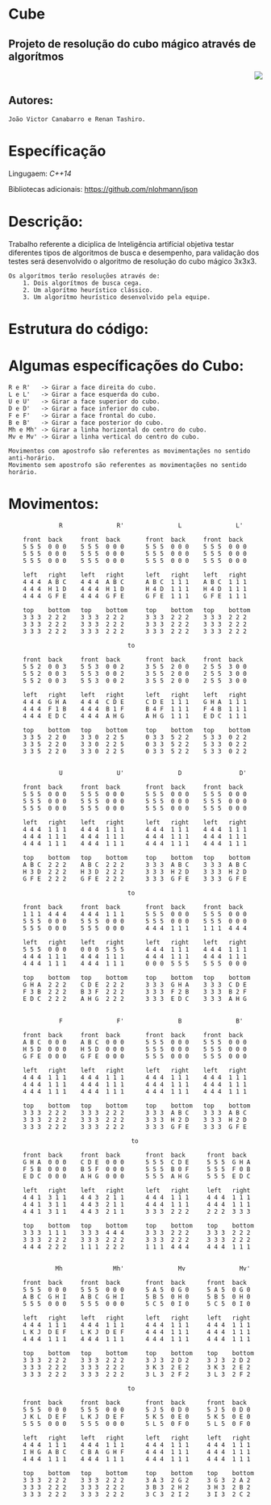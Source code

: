 # Cube #

## Projeto de resolução do cubo mágico através de algorítmos ##

<p align="right">
<img src="https://user-images.githubusercontent.com/12617957/27193536-8d982b80-51d5-11e7-8575-668f5500b60b.png">
</p>
 	                                              
## Autores: ##
    João Victor Canabarro e Renan Tashiro.

# Específicação #

Lingugaem: *C++14*

Bibliotecas adicionais: https://github.com/nlohmann/json

# Descrição: #
Trabalho referente a diciplica de Inteligência artifícial objetiva testar diferentes tipos de algoritmos de busca e desempenho, para validação dos testes será desenvolvido o algoritmo de resolução do cubo mágico 3x3x3.

	Os algorítmos terão resoluções através de:
		1. Dois algorítmos de busca cega.
		2. Um algorítmo heurístico clássico.
		3. Um algorítmo heurístico desenvolvido pela equipe.
  
# Estrutura do código: #

# Algumas específicações do Cubo: #

    R e R'   -> Girar a face direita do cubo.
    L e L'   -> Girar a face esquerda do cubo.
	U e U'   -> Girar a face superior do cubo.
	D e D'   -> Girar a face inferior do cubo.    
	F e F'   -> Girar a face frontal do cubo.
	B e B'   -> Girar a face posterior do cubo.
	Mh e Mh' -> Girar a linha horizontal do centro do cubo. 
	Mv e Mv' -> Girar a linha vertical do centro do cubo.

	Movimentos com apostrofo são referentes as movimentações no sentido anti-horário.
	Movimento sem apostrofo são referentes as movimentações no sentido horário. 

## ##
# Movimentos: #
                  R               R'               L               L'
                                                     
		front  back     front  back       front  back     front  back
		5 5 5  0 0 0    5 5 5  0 0 0      5 5 5  0 0 0    5 5 5  0 0 0
		5 5 5  0 0 0    5 5 5  0 0 0      5 5 5  0 0 0    5 5 5  0 0 0
		5 5 5  0 0 0    5 5 5  0 0 0      5 5 5  0 0 0    5 5 5  0 0 0

		left   right    left   right      left   right    left   right
		4 4 4  A B C    4 4 4  A B C      A B C  1 1 1    A B C  1 1 1
		4 4 4  H 1 D    4 4 4  H 1 D      H 4 D  1 1 1    H 4 D  1 1 1
		4 4 4  G F E    4 4 4  G F E      G F E  1 1 1    G F E  1 1 1

		top    bottom   top    bottom     top    bottom   top    bottom
		3 3 3  2 2 2    3 3 3  2 2 2      3 3 3  2 2 2    3 3 3  2 2 2
		3 3 3  2 2 2    3 3 3  2 2 2      3 3 3  2 2 2    3 3 3  2 2 2
		3 3 3  2 2 2    3 3 3  2 2 2      3 3 3  2 2 2    3 3 3  2 2 2

		                             to  

		front  back     front  back       front  back     front  back
		5 5 2  0 0 3    5 5 3  0 0 2      3 5 5  2 0 0    2 5 5  3 0 0
		5 5 2  0 0 3    5 5 3  0 0 2      3 5 5  2 0 0    2 5 5  3 0 0
		5 5 2  0 0 3    5 5 3  0 0 2      3 5 5  2 0 0    2 5 5  3 0 0

		left   right    left   right      left   right    left   right
		4 4 4  G H A    4 4 4  C D E      C D E  1 1 1    G H A  1 1 1
		4 4 4  F 1 B    4 4 4  B 1 F      B 4 F  1 1 1    F 4 B  1 1 1
		4 4 4  E D C    4 4 4  A H G      A H G  1 1 1    E D C  1 1 1
                                                     
		top    bottom   top    bottom     top    bottom   top    bottom
		3 3 5  2 2 0    3 3 0  2 2 5      0 3 3  5 2 2    5 3 3  0 2 2
		3 3 5  2 2 0    3 3 0  2 2 5      0 3 3  5 2 2    5 3 3  0 2 2
		3 3 5  2 2 0    3 3 0  2 2 5      0 3 3  5 2 2    5 3 3  0 2 2
   
## ## 
   
                  U               U'               D                D'
                                                       
		front  back     front  back       front  back     front  back
		5 5 5  0 0 0    5 5 5  0 0 0      5 5 5  0 0 0    5 5 5  0 0 0
		5 5 5  0 0 0    5 5 5  0 0 0      5 5 5  0 0 0    5 5 5  0 0 0
		5 5 5  0 0 0    5 5 5  0 0 0      5 5 5  0 0 0    5 5 5  0 0 0

		left   right    left   right      left   right    left   right
		4 4 4  1 1 1    4 4 4  1 1 1      4 4 4  1 1 1    4 4 4  1 1 1
		4 4 4  1 1 1    4 4 4  1 1 1      4 4 4  1 1 1    4 4 4  1 1 1
		4 4 4  1 1 1    4 4 4  1 1 1      4 4 4  1 1 1    4 4 4  1 1 1

		top    bottom   top    bottom     top    bottom   top    bottom
		A B C  2 2 2    A B C  2 2 2      3 3 3  A B C    3 3 3  A B C
		H 3 D  2 2 2    H 3 D  2 2 2      3 3 3  H 2 D    3 3 3  H 2 D
		G F E  2 2 2    G F E  2 2 2      3 3 3  G F E    3 3 3  G F E

		                             to   

		front  back     front  back       front  back     front  back
		1 1 1  4 4 4    4 4 4  1 1 1      5 5 5  0 0 0    5 5 5  0 0 0
		5 5 5  0 0 0    5 5 5  0 0 0      5 5 5  0 0 0    5 5 5  0 0 0
		5 5 5  0 0 0    5 5 5  0 0 0      4 4 4  1 1 1    1 1 1  4 4 4

		left   right    left   right      left   right    left   right
		5 5 5  0 0 0    0 0 0  5 5 5      4 4 4  1 1 1    4 4 4  1 1 1
		4 4 4  1 1 1    4 4 4  1 1 1      4 4 4  1 1 1    4 4 4  1 1 1
		4 4 4  1 1 1    4 4 4  1 1 1      0 0 0  5 5 5    5 5 5  0 0 0

		top    bottom   top    bottom     top    bottom   top    bottom
		G H A  2 2 2    C D E  2 2 2      3 3 3  G H A    3 3 3  C D E 
		F 3 B  2 2 2    B 3 F  2 2 2      3 3 3  F 2 B    3 3 3  B 2 F
		E D C  2 2 2    A H G  2 2 2      3 3 3  E D C    3 3 3  A H G
   	
## ##   	
                  F               F'               B               B'
                                                     
		front  back     front  back       front  back     front  back
		A B C  0 0 0    A B C  0 0 0      5 5 5  0 0 0    5 5 5  0 0 0
		H 5 D  0 0 0    H 5 D  0 0 0      5 5 5  0 0 0    5 5 5  0 0 0
		G F E  0 0 0    G F E  0 0 0      5 5 5  0 0 0    5 5 5  0 0 0

		left   right    left   right      left   right    left   right
		4 4 4  1 1 1    4 4 4  1 1 1      4 4 4  1 1 1    4 4 4  1 1 1
		4 4 4  1 1 1    4 4 4  1 1 1      4 4 4  1 1 1    4 4 4  1 1 1
		4 4 4  1 1 1    4 4 4  1 1 1      4 4 4  1 1 1    4 4 4  1 1 1

		top    bottom   top    bottom     top    bottom   top    bottom
		3 3 3  2 2 2    3 3 3  2 2 2      3 3 3  A B C    3 3 3  A B C
		3 3 3  2 2 2    3 3 3  2 2 2      3 3 3  H 2 D    3 3 3  H 2 D
		3 3 3  2 2 2    3 3 3  2 2 2      3 3 3  G F E    3 3 3  G F E

		                              to   

		front  back     front  back       front  back      front  back
		G H A  0 0 0    C D E  0 0 0      5 5 5  C D E     5 5 5  G H A 
		F 5 B  0 0 0    B 5 F  0 0 0      5 5 5  B 0 F     5 5 5  F 0 B
		E D C  0 0 0    A H G  0 0 0      5 5 5  A H G     5 5 5  E D C

		left   right    left   right      left   right     left   right
		4 4 1  3 1 1    4 4 3  2 1 1      4 4 4  1 1 1     4 4 4  1 1 1
		4 4 1  3 1 1    4 4 3  2 1 1      4 4 4  1 1 1     4 4 4  1 1 1
		4 4 1  3 1 1    4 4 3  2 1 1      3 3 3  2 2 2     2 2 2  3 3 3

		top    bottom   top    bottom     top    bottom    top    bottom
		3 3 3  1 1 1    3 3 3  4 4 4      3 3 3  2 2 2     3 3 3  2 2 2 
		3 3 3  2 2 2    3 3 3  2 2 2      3 3 3  2 2 2     3 3 3  2 2 2
		4 4 4  2 2 2    1 1 1  2 2 2      1 1 1  4 4 4     4 4 4  1 1 1

## ##   	
                 Mh              Mh'               Mv               Mv'
                                                      
		front  back     front  back       front  back      front  back
		5 5 5  0 0 0    5 5 5  0 0 0      5 A 5  0 G 0     5 A 5  0 G 0
		A B C  G H I    A B C  G H I      5 B 5  0 H 0     5 B 5  0 H 0
		5 5 5  0 0 0    5 5 5  0 0 0      5 C 5  0 I 0     5 C 5  0 I 0

		left   right    left   right      left   right     left   right
		4 4 4  1 1 1    4 4 4  1 1 1      4 4 4  1 1 1     4 4 4  1 1 1
		L K J  D E F    L K J  D E F      4 4 4  1 1 1     4 4 4  1 1 1
		4 4 4  1 1 1    4 4 4  1 1 1      4 4 4  1 1 1     4 4 4  1 1 1

		top    bottom   top    bottom     top    bottom    top    bottom
		3 3 3  2 2 2    3 3 3  2 2 2      3 J 3  2 D 2     3 J 3  2 D 2
		3 3 3  2 2 2    3 3 3  2 2 2      3 K 3  2 E 2     3 K 3  2 E 2
		3 3 3  2 2 2    3 3 3  2 2 2      3 L 3  2 F 2     3 L 3  2 F 2

		                             to 

		front  back     front  back       front  back      front  back
		5 5 5  0 0 0    5 5 5  0 0 0      5 J 5  0 D 0     5 J 5  0 D 0 
		J K L  D E F    L K J  D E F      5 K 5  0 E 0     5 K 5  0 E 0
		5 5 5  0 0 0    5 5 5  0 0 0      5 L 5  0 F 0     5 L 5  0 F 0

		left   right    left   right      left   right     left   right
		4 4 4  1 1 1    4 4 4  1 1 1      4 4 4  1 1 1     4 4 4  1 1 1
		I H G  A B C    C B A  G H F      4 4 4  1 1 1     4 4 4  1 1 1
		4 4 4  1 1 1    4 4 4  1 1 1      4 4 4  1 1 1     4 4 4  1 1 1

		top    bottom   top    bottom     top    bottom    top    bottom
		3 3 3  2 2 2    3 3 3  2 2 2      3 A 3  2 G 2     3 G 3  2 A 2 
		3 3 3  2 2 2    3 3 3  2 2 2      3 B 3  2 H 2     3 H 3  2 B 2
		3 3 3  2 2 2    3 3 3  2 2 2      3 C 3  2 I 2     3 I 3  2 C 2
## ##
